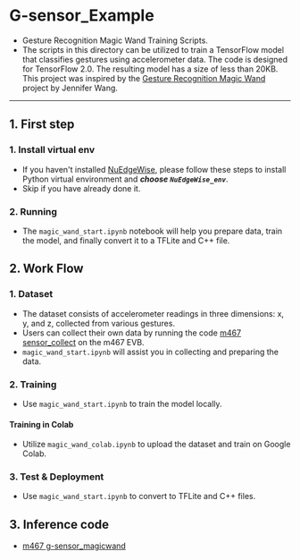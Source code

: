# G-sensor_Example
- Gesture Recognition Magic Wand Training Scripts.
- The scripts in this directory can be utilized to train a TensorFlow model that classifies gestures using accelerometer data. The code is designed for TensorFlow 2.0. The resulting model has a size of less than 20KB.
This project was inspired by the [Gesture Recognition Magic Wand](https://github.com/jewang/gesture-demo)
project by Jennifer Wang.

---
## 1. First step
### 1. Install virtual env
- If you haven't installed [NuEdgeWise](https://github.com/OpenNuvoton/NuEdgeWise), please follow these steps to install Python virtual environment and ***choose `NuEdgeWise_env`***.
- Skip if you have already done it.
### 2. Running
- The `magic_wand_start.ipynb` notebook will help you prepare data, train the model, and finally convert it to a TFLite and C++ file.

## 2. Work Flow
### 1. Dataset
- The dataset consists of accelerometer readings in three dimensions: x, y, and z, collected from various gestures. 
- Users can collect their own data by running the code [m467 sensor_collect](https://github.com/OpenNuvoton/ML_M460_SampleCode/tree/master/SampleCode/numaker_IoT_m467_sensor_collect) on the m467 EVB.
- `magic_wand_start.ipynb` will assist you in collecting and preparing the data.
### 2. Training
- Use `magic_wand_start.ipynb` to train the model locally.

#### Training in Colab
- Utilize `magic_wand_colab.ipynb` to upload the dataset and train on Google Colab.

### 3. Test & Deployment
- Use `magic_wand_start.ipynb` to convert to TFLite and C++ files.

## 3. Inference code
- [m467 g-sensor_magicwand](https://github.com/OpenNuvoton/ML_M460_SampleCode/tree/master/SampleCode/NuMagicWand)





